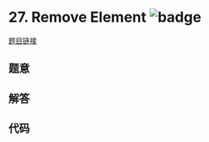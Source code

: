 # 27. Remove Element ![badge](https://img.shields.io/badge/-easy-green?style=flat-square)

[题目链接](https://leetcode.com/problems/remove-element)

## 题意

## 解答

## 代码

